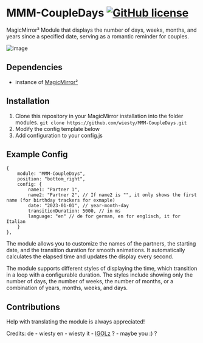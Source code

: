 # MMM-CoupleDays  [![GitHub license](https://img.shields.io/badge/license-MIT-blue.svg)](https://github.com/wiesty/MMM-CoupleDays/raw/master/LICENSE)
MagicMirror² Module that displays the number of days, weeks, months, and years since a specified date, serving as a romantic reminder for couples.

![image](https://i.imgur.com/cas14w7.jpg)


## Dependencies
* instance of [MagicMirror²](https://github.com/MichMich/MagicMirror)

## Installation
1. Clone this repository in your MagicMirror installation into the folder modules.
```git clone https://github.com/wiesty/MMM-CoupleDays.git```
2. Modify the config template below
4. Add configuration to your config.js

## Example Config


```
{
	module: "MMM-CoupleDays",
	position: "bottom_right",
	config: {
		name1: "Partner 1",
		name2: "Partner 2", // If name2 is "", it only shows the first name (for birthday trackers for exmaple) 
		date: "2023-01-01", // year-month-day
		transitionDuration: 5000, // in ms
		language: "en" // de for german, en for englisch, it for Italian
	}
},
```

The module allows you to customize the names of the partners, the starting date, and the transition duration for smooth animations. It automatically calculates the elapsed time and updates the display every second.

The module supports different styles of displaying the time, which transition in a loop with a configurable duration. The styles include showing only the number of days, the number of weeks, the number of months, or a combination of years, months, weeks, and days.

## Contributions 
Help with translating the module is always appreciated! 

Credits:
de - wiesty
en - wiesty
it - [IGOLz](https://github.com/IGOLz)
? - maybe you :) ?
